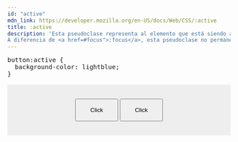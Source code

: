 ```yaml
---
id: "active"
mdn_link: https://developer.mozilla.org/en-US/docs/Web/CSS/:active
title: :active
description: 'Esta pseudoclase representa al elemento que está siendo activado por el usuario.  Si se utiliza el ratón para hacerlo, la activación ocurre solo cuando se presiona el botón principal.  Si es por el teclado, la activación ocurre cuando un elemento que pueda tener el foco recibe a la tecla Enter o la Barra Espaciadora.<br>
A diferencia de <a href=#focus">:focus</a>, esta pseudoclase no permanece en el elemento, dura solo mientras ocurre el proceso de activación.'
---
```


<pre is:raw>
button:active {
  background-color: lightblue;
}
</pre>
<div class="codebox">
  <button>Click</button>
  <button>Click</button>
</div>

<style>
  .codebox {
    margin-top: 1rem;
    padding-block: 2rem;
    background-color: #eee;
    text-align: center;

  }

  button {
    padding: 1rem 2rem;
  }

  button:active {
    background-color: lightblue;;
  }
</style>
